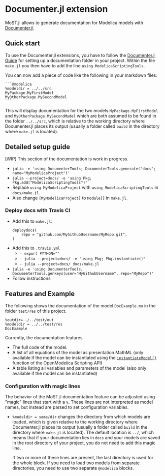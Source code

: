 # Documenter.jl extension

MoST.jl allows to generate documentation for Modelica models with [Documenter.jl](https://github.com/JuliaDocs/Documenter.jl).

## Quick start

To use the Documenter.jl extensions, you have to follow the [Documenter.jl Guide](https://juliadocs.github.io/Documenter.jl/stable/man/guide/) for setting up a documentation folder in your project.
Within the file `make.jl` you then have to add the line `using ModelicaScriptingTools`.

You can now add a piece of code like the following in your markdown files:

````
```@modelica
%modeldir = ../../src
MyPackage.MyFirstModel
MyOtherPackage.MySecondModel
```
````

This will display documentation for the two models `MyPackage.MyFirstModel` and `MyOtherPackage.MySecondModel` which are both assumed to be found in the folder `../../src`, which is relative to the working directory where Documenter.jl places its output (usually a folder called `build` in the directory where `make.jl` is located).

## Detailed setup guide

[WIP] This section of the documentation is work in progress.

* `julia -e 'using DocumenterTools; DocumenterTools.generate("docs"; name="MyModelicaProject")'`
* `julia --project=docs/ -e 'using Pkg; Pkg.add("ModelicaScriptingTools")'`
* Replace `using MyModelicaProject` with `using ModelicaScriptingTools` in `docs/make.jl`.
* Also change `[MyModelicaProject]` to `Module[]` in `make.jl`.

### Deploy docs with Travis CI

* Add this to `make.jl`:
    ```
    deploydocs(
        repo = "github.com/MyGithubUsername/MyRepo.git",
    )
    ```
* Add this to `.travis.yml`
    * `- export PYTHON=""`
    * `- julia --project=docs/ -e "using Pkg; Pkg.instantiate()"`
    * `- julia --project=docs/ docs/make.jl`
* `julia -e 'using DocumenterTools; DocumenterTools.genkeys(user="MyGithubUsername", repo="MyRepo")'`
* Follow instructions

## Features and Example

The following shows the documentation of the model `DocExample.mo` in the folder `test/res` of this project.

```@modelica
%outdir=../../test/out
%modeldir = ../../test/res
DocExample
```

Currently, the documentation features

* The full code of the model.
* A list of all equations of the model as presentation MathML (only available if the model can be instantiated using the [`instantiateModel()`](https://www.openmodelica.org/doc/OpenModelicaUsersGuide/latest/scripting_api.html#instantiatemodel) function of the OpenModelica Scripting API)
* A table listing all variables and parameters of the model (also only available if the model can be instantiated)


### Configuration with magic lines

The behavior of the MoST.jl documentation feature can be adjusted using "magic" lines that start with a `%`.
These lines are not interpreted as model names, but instead are parsed to set configuration variables.

* `%modeldir = some/dir` changes the directory from which models are loaded, which is given relative to the working directory where Documenter.jl places its output (usually a folder called `build` in the directory where `make.jl` is located).
    The default location is `../`, which means that if your documentation lies in `docs` and your models are saved in the root directory of your project, you do not need to add this magic line.

    If two or more of these lines are present, the last directory is used for the whole block.
    If you need to load two models from separate directories, you need to use two separate `@modelica` blocks.
